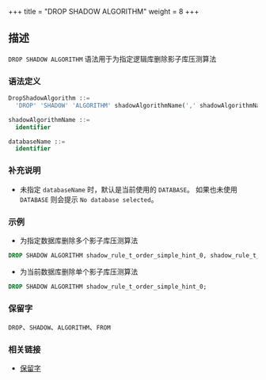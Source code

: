 +++
title = "DROP SHADOW ALGORITHM"
weight = 8
+++

## 描述

`DROP SHADOW ALGORITHM` 语法用于为指定逻辑库删除影子库压测算法

### 语法定义

```sql
DropShadowAlgorithm ::=
  'DROP' 'SHADOW' 'ALGORITHM' shadowAlgorithmName(',' shadowAlgorithmName)* ('FROM' databaseName)?

shadowAlgorithmName ::=
  identifier

databaseName ::=
  identifier
```

### 补充说明

- 未指定 `databaseName` 时，默认是当前使用的 `DATABASE`。 如果也未使用 `DATABASE` 则会提示 `No database selected`。

### 示例

- 为指定数据库删除多个影子库压测算法
 
```sql
DROP SHADOW ALGORITHM shadow_rule_t_order_simple_hint_0, shadow_rule_t_order_item_simple_hint_0 FROM test1;
```

- 为当前数据库删除单个影子库压测算法

```sql
DROP SHADOW ALGORITHM shadow_rule_t_order_simple_hint_0;
```

### 保留字

`DROP`、`SHADOW`、`ALGORITHM`、`FROM`

### 相关链接

- [保留字](/cn/reference/distsql/syntax/reserved-word/)